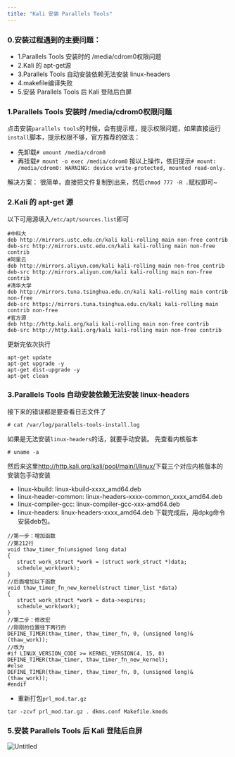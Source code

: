 ```yaml
---
title: "Kali 安装 Parallels Tools"
---
```



### 0.安装过程遇到的主要问题：

- 1.Parallels Tools 安装时的 /media/cdrom0权限问题
- 2.Kali 的 apt-get源
- 3.Parallels Tools 自动安装依赖无法安装 linux-headers
- 4.makefile编译失败
- 5.安装 Parallels Tools 后 Kali 登陆后白屏

### 1.Parallels Tools 安装时 /media/cdrom0权限问题

点击安装`parallels tools`的时候，会有提示框，提示权限问题，如果直接运行`install`脚本，提示权限不够，官方推荐的做法：

- 先卸载`# umount /media/cdrom0`
- 再挂载`# mount -o exec /media/cdrom0`
  按以上操作，依旧提示`# mount: /media/cdrom0: WARNING: device write-protected, mounted read-only.`

解决方案：
很简单，直接把文件复制到出来，然后`chmod 777 -R .`赋权即可~

### 2.Kali 的 apt-get 源

以下可用源填入`/etc/apt/sources.list`即可

```
#中科大
deb http://mirrors.ustc.edu.cn/kali kali-rolling main non-free contrib
deb-src http://mirrors.ustc.edu.cn/kali kali-rolling main non-free contrib
#阿里云
deb http://mirrors.aliyun.com/kali kali-rolling main non-free contrib
deb-src http://mirrors.aliyun.com/kali kali-rolling main non-free contrib
#清华大学
deb http://mirrors.tuna.tsinghua.edu.cn/kali kali-rolling main contrib non-free
deb-src https://mirrors.tuna.tsinghua.edu.cn/kali kali-rolling main contrib non-free
#官方源
deb http://http.kali.org/kali kali-rolling main non-free contrib
deb-src http://http.kali.org/kali kali-rolling main non-free contrib
```

更新完依次执行

```
apt-get update
apt-get upgrade -y
apt-get dist-upgrade -y
apt-get clean
```

### 3.Parallels Tools 自动安装依赖无法安装 linux-headers

接下来的错误都是要查看日志文件了

```
# cat /var/log/parallels-tools-install.log
```

如果是无法安装`linux-headers`的话，就要手动安装。
先查看内核版本

```
# uname -a
```

然后来这里<http://http.kali.org/kali/pool/main/l/linux/>下载三个对应内核版本的安装包手动安装

- linux-kbuild: linux-kbuild-xxxx_amd64.deb
- linux-header-common: linux-headers-xxxx-common_xxxx_amd64.deb
- linux-compiler-gcc: linux-compiler-gcc-xxx-amd64.deb
- linux-headers: linux-headers-xxxx_amd64.deb
  下载完成后，用dpkg命令安装deb包。

<!---
title: "Kali 安装 Parallels Tools"
---
->

```
# tar -xzf kmods/prl_mod.tar.gz
# rm prl_mod.tar.gz
```

- 修改`prl_eth/pvmnet/pvmnet.c`

<!---
title: "Kali 安装 Parallels Tools"
---
->

```
# vi prl_tg/Toolgate/Guest/Linux/prl_tg/prltg.c
# 编辑第1535行，同样是将“Parallels”替换为“GPL”
```

- 修改`prl_fs_freeze/Snapshot/Guest/Linux/prl_freeze/prl_fs_freeze.c`

<!---->

```
//第一步：增加函数
//第212行
void thaw_timer_fn(unsigned long data)
{
   struct work_struct *work = (struct work_struct *)data;
   schedule_work(work);
}
//后面增加以下函数
void thaw_timer_fn_new_kernel(struct timer_list *data)
{
   struct work_struct *work = data->expires;
   schedule_work(work);
}
//第二步：修改宏
//刚刚的位置往下两行的
DEFINE_TIMER(thaw_timer, thaw_timer_fn, 0, (unsigned long)&(thaw_work));
//改为
#if LINUX_VERSION_CODE >= KERNEL_VERSION(4, 15, 0)
DEFINE_TIMER(thaw_timer, thaw_timer_fn_new_kernel);
#else
DEFINE_TIMER(thaw_timer, thaw_timer_fn, 0, (unsigned long)&(thaw_work));
#endif
```

- 重新打包`prl_mod.tar.gz`

```shell
tar -zcvf prl_mod.tar.gz . dkms.conf Makefile.kmods
```

### 5.安装 Parallels Tools 后 Kali 登陆后白屏

![Untitled](/assets/kali-parallels-tools-1.png)
